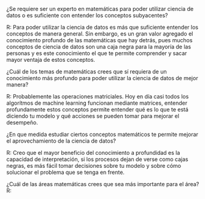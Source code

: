 ¿Se requiere ser un experto en matemáticas para poder utilizar ciencia de datos o es suficiente con entender los conceptos subyacentes?

R: Para poder utilizar la ciencia de datos es más que suficiente entender los conceptos de manera general. Sin embargo, es un gran valor agregado el conocimiento profundo de las matemáticas que hay detrás, pues muchos conceptos de ciencia de datos son una caja negra para la mayoría de las personas y es este conocimiento el que te permite comprender y sacar mayor ventaja de estos conceptos.

¿Cuál de los temas de matemáticas crees que sí requiera de un conocimiento más profundo para poder utilizar la ciencia de datos de mejor manera?

R: Probablemente las operaciones matriciales. Hoy en día casi todos los algorítmos de machine learning funcionan mediante matrices, entender profundamente estos conceptos permite entender qué es lo que te está diciendo tu modelo y qué acciones se pueden tomar para mejorar el desempeño.

¿En que medida estudiar ciertos conceptos matemáticos te permite mejorar el aprovechamiento de la ciencia de datos?

R: Creo que el mayor beneficio del conocimiento a profundidad es la capacidad de interpretación, si los procesos dejan de verse como cajas negras, es más fácil tomar decisiones sobre tu modelo y sobre cómo solucionar el problema que se tenga en frente.

¿Cuál de las áreas matemáticas crees que sea más importante para el área?
R: 